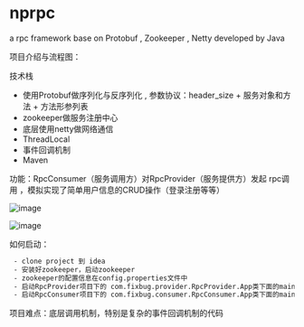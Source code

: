 # nprpc
a rpc framework base on Protobuf , Zookeeper , Netty  developed by Java



项目介绍与流程图：

技术栈
- 使用Protobuf做序列化与反序列化 , 参数协议：header_size + 服务对象和方法 + 方法形参列表
- zookeeper做服务注册中心
- 底层使用netty做网络通信
- ThreadLocal
- 事件回调机制
- Maven

功能：RpcConsumer（服务调用方）对RpcProvider（服务提供方）发起 rpc调用 ，模拟实现了简单用户信息的CRUD操作（登录注册等等）

![image](https://user-images.githubusercontent.com/75787932/169328079-85631171-8bb6-4632-84f4-bc2d16e3d6ba.png)

![image](https://user-images.githubusercontent.com/75787932/169338704-60abdca0-34f5-4060-bece-a1822ddb34a8.png)

如何启动：
 ```txt
  - clone project 到 idea
  - 安装好zookeeper，启动zookeeper
  - zookeeper的配置信息在config.properties文件中
  - 启动RpcProvider项目下的 com.fixbug.provider.RpcProvider.App类下面的main方法
  - 启动RpcConsumer项目下的 com.fixbug.consumer.RpcConsumer.App类下面的main方法
  ```
  
  项目难点：底层调用机制，特别是复杂的事件回调机制的代码
